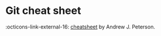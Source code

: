 # Git cheat sheet

:octicons-link-external-16:  [cheatsheet](http://www.ndpsoftware.com/git-cheatsheet.html) by Andrew J. Peterson.